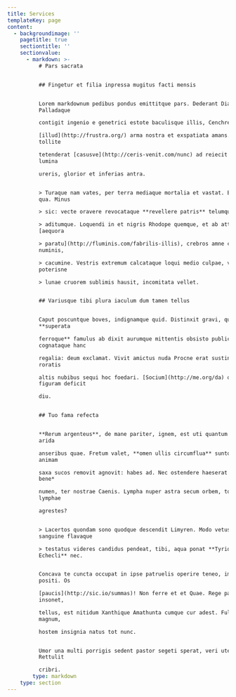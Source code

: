 ```yaml
---
title: Services
templateKey: page
content:
  - backgroundimage: ''
    pagetitle: true
    sectiontitle: ''
    sectionvalue:
      - markdown: >-
          # Pars sacrata


          ## Fingetur et filia inpressa mugitus facti mensis


          Lorem markdownum pedibus pondus emittitque pars. Dederant Diana
          Palladaque

          contigit ingenio e genetrici estote baculisque illis, Cenchreis

          [illud](http://frustra.org/) arma nostra et exspatiata amans. Aera
          tollite

          tetenderat [casusve](http://ceris-venit.com/nunc) ad reiecit lambendo
          lumina

          ureris, glorior et inferias antra.


          > Turaque nam vates, per terra mediaque mortalia et vastat. Eosdem
          qua. Minus

          > sic: vecte oravere revocataque **revellere patris** telumque vigiles

          > aditumque. Loquendi in et nigris Rhodope quemque, et ab attonitoque
          [aequora

          > paratu](http://fluminis.com/fabrilis-illis), crebros amne cum de
          numinis,

          > cacumine. Vestris extremum calcataque loqui medio culpae, vocem
          poterisne

          > lunae cruorem sublimis hausit, incomitata vellet.


          ## Variusque tibi plura iaculum dum tamen tellus


          Caput poscuntque boves, indignamque quid. Distinxit gravi, qua
          **superata

          ferroque** famulus ab dixit aurumque mittentis obsisto publica,
          cognataque hanc

          regalia: deum exclamat. Vivit amictus nuda Procne erat sustinet, in
          roratis

          altis nubibus sequi hoc foedari. [Socium](http://me.org/da) quid
          figuram deficit

          diu.


          ## Tuo fama refecta


          **Rerum argenteus**, de mane pariter, ignem, est uti quantum quies
          arida

          anseribus quae. Fretum valet, **omen ullis circumflua** sunto seductas
          animam

          saxa sucos removit agnovit: habes ad. Nec ostendere haeserat nova *dea
          bene*

          numen, ter nostrae Caenis. Lympha nuper astra secum orbem, toto cornua
          lymphae

          agrestes?


          > Lacertos quondam sono quodque descendit Limyren. Modo vetus,
          sanguine flavaque

          > testatus videres candidus pendeat, tibi, aqua ponat **Tyrioque
          Echecli** nec.


          Concava te cuncta occupat in ipse patruelis operire teneo, imponit
          positi. Os

          [paucis](http://sic.io/summas)! Non ferre et et Quae. Rege parte
          insonet,

          tellus, est nitidum Xanthique Amathunta cumque cur adest. Fulminis
          magnum,

          hostem insignia natus tot nunc.


          Umor una multi porrigis sedent pastor segeti sperat, veri utentem, ne.
          Rettulit

          cribri.
        type: markdown
    type: section
---
```


